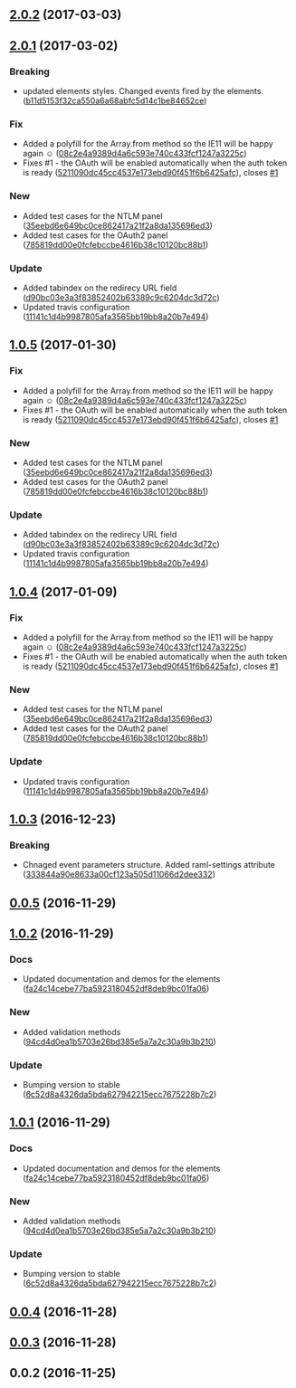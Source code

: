 <a name="2.0.2"></a>
## [2.0.2](https://github.com/advanced-rest-client/auth-methods/compare/2.0.1...v2.0.2) (2017-03-03)




<a name="2.0.1"></a>
## [2.0.1](https://github.com/advanced-rest-client/auth-methods/compare/1.0.3...v2.0.1) (2017-03-02)


### Breaking

* updated elements styles. Changed events fired by the elements. ([b11d5153f32ca550a6a68abfc5d14c1be84652ce](https://github.com/advanced-rest-client/auth-methods/commit/b11d5153f32ca550a6a68abfc5d14c1be84652ce))

### Fix

* Added a polyfill for the Array.from method so the IE11 will be happy again ☺ ([08c2e4a9389d4a6c593e740c433fcf1247a3225c](https://github.com/advanced-rest-client/auth-methods/commit/08c2e4a9389d4a6c593e740c433fcf1247a3225c))
* Fixes #1 - the OAuth will be enabled automatically when the auth token is ready ([5211090dc45cc4537e173ebd90f451f6b6425afc](https://github.com/advanced-rest-client/auth-methods/commit/5211090dc45cc4537e173ebd90f451f6b6425afc)), closes [#1](https://github.com/advanced-rest-client/auth-methods/issues/1)

### New

* Added test cases for the NTLM panel ([35eebd6e649bc0ce862417a21f2a8da135696ed3](https://github.com/advanced-rest-client/auth-methods/commit/35eebd6e649bc0ce862417a21f2a8da135696ed3))
* Added test cases for the OAuth2 panel ([785819dd00e0fcfebccbe4616b38c10120bc88b1](https://github.com/advanced-rest-client/auth-methods/commit/785819dd00e0fcfebccbe4616b38c10120bc88b1))

### Update

* Added tabindex on the redirecy URL field ([d90bc03e3a3f83852402b63389c9c6204dc3d72c](https://github.com/advanced-rest-client/auth-methods/commit/d90bc03e3a3f83852402b63389c9c6204dc3d72c))
* Updated travis configuration ([11141c1d4b9987805afa3565bb19bb8a20b7e494](https://github.com/advanced-rest-client/auth-methods/commit/11141c1d4b9987805afa3565bb19bb8a20b7e494))



<a name="1.0.5"></a>
## [1.0.5](https://github.com/advanced-rest-client/auth-methods/compare/1.0.3...v1.0.5) (2017-01-30)


### Fix

* Added a polyfill for the Array.from method so the IE11 will be happy again ☺ ([08c2e4a9389d4a6c593e740c433fcf1247a3225c](https://github.com/advanced-rest-client/auth-methods/commit/08c2e4a9389d4a6c593e740c433fcf1247a3225c))
* Fixes #1 - the OAuth will be enabled automatically when the auth token is ready ([5211090dc45cc4537e173ebd90f451f6b6425afc](https://github.com/advanced-rest-client/auth-methods/commit/5211090dc45cc4537e173ebd90f451f6b6425afc)), closes [#1](https://github.com/advanced-rest-client/auth-methods/issues/1)

### New

* Added test cases for the NTLM panel ([35eebd6e649bc0ce862417a21f2a8da135696ed3](https://github.com/advanced-rest-client/auth-methods/commit/35eebd6e649bc0ce862417a21f2a8da135696ed3))
* Added test cases for the OAuth2 panel ([785819dd00e0fcfebccbe4616b38c10120bc88b1](https://github.com/advanced-rest-client/auth-methods/commit/785819dd00e0fcfebccbe4616b38c10120bc88b1))

### Update

* Added tabindex on the redirecy URL field ([d90bc03e3a3f83852402b63389c9c6204dc3d72c](https://github.com/advanced-rest-client/auth-methods/commit/d90bc03e3a3f83852402b63389c9c6204dc3d72c))
* Updated travis configuration ([11141c1d4b9987805afa3565bb19bb8a20b7e494](https://github.com/advanced-rest-client/auth-methods/commit/11141c1d4b9987805afa3565bb19bb8a20b7e494))



<a name="1.0.4"></a>
## [1.0.4](https://github.com/advanced-rest-client/auth-methods/compare/1.0.3...v1.0.4) (2017-01-09)


### Fix

* Added a polyfill for the Array.from method so the IE11 will be happy again ☺ ([08c2e4a9389d4a6c593e740c433fcf1247a3225c](https://github.com/advanced-rest-client/auth-methods/commit/08c2e4a9389d4a6c593e740c433fcf1247a3225c))
* Fixes #1 - the OAuth will be enabled automatically when the auth token is ready ([5211090dc45cc4537e173ebd90f451f6b6425afc](https://github.com/advanced-rest-client/auth-methods/commit/5211090dc45cc4537e173ebd90f451f6b6425afc)), closes [#1](https://github.com/advanced-rest-client/auth-methods/issues/1)

### New

* Added test cases for the NTLM panel ([35eebd6e649bc0ce862417a21f2a8da135696ed3](https://github.com/advanced-rest-client/auth-methods/commit/35eebd6e649bc0ce862417a21f2a8da135696ed3))
* Added test cases for the OAuth2 panel ([785819dd00e0fcfebccbe4616b38c10120bc88b1](https://github.com/advanced-rest-client/auth-methods/commit/785819dd00e0fcfebccbe4616b38c10120bc88b1))

### Update

* Updated travis configuration ([11141c1d4b9987805afa3565bb19bb8a20b7e494](https://github.com/advanced-rest-client/auth-methods/commit/11141c1d4b9987805afa3565bb19bb8a20b7e494))



<a name="1.0.3"></a>
## [1.0.3](https://github.com/advanced-rest-client/auth-methods/compare/1.0.2...v1.0.3) (2016-12-23)


### Breaking

* Chnaged event parameters structure. Added raml-settings attribute ([333844a90e8633a00cf123a505d11066d2dee332](https://github.com/advanced-rest-client/auth-methods/commit/333844a90e8633a00cf123a505d11066d2dee332))



<a name="0.0.5"></a>
## [0.0.5](https://github.com/advanced-rest-client/auth-methods/compare/0.0.4...v0.0.5) (2016-11-29)


<a name="1.0.2"></a>
## [1.0.2](https://github.com/advanced-rest-client/auth-methods/compare/0.0.4...v1.0.2) (2016-11-29)


### Docs

* Updated documentation and demos  for the elements ([fa24c14cebe77ba5923180452df8deb9bc01fa06](https://github.com/advanced-rest-client/auth-methods/commit/fa24c14cebe77ba5923180452df8deb9bc01fa06))

### New

* Added validation methods ([94cd4d0ea1b5703e26bd385e5a7a2c30a9b3b210](https://github.com/advanced-rest-client/auth-methods/commit/94cd4d0ea1b5703e26bd385e5a7a2c30a9b3b210))

### Update

* Bumping version to stable ([6c52d8a4326da5bda627942215ecc7675228b7c2](https://github.com/advanced-rest-client/auth-methods/commit/6c52d8a4326da5bda627942215ecc7675228b7c2))



<a name="1.0.1"></a>
## [1.0.1](https://github.com/advanced-rest-client/auth-methods/compare/0.0.4...v1.0.1) (2016-11-29)


### Docs

* Updated documentation and demos  for the elements ([fa24c14cebe77ba5923180452df8deb9bc01fa06](https://github.com/advanced-rest-client/auth-methods/commit/fa24c14cebe77ba5923180452df8deb9bc01fa06))

### New

* Added validation methods ([94cd4d0ea1b5703e26bd385e5a7a2c30a9b3b210](https://github.com/advanced-rest-client/auth-methods/commit/94cd4d0ea1b5703e26bd385e5a7a2c30a9b3b210))

### Update

* Bumping version to stable ([6c52d8a4326da5bda627942215ecc7675228b7c2](https://github.com/advanced-rest-client/auth-methods/commit/6c52d8a4326da5bda627942215ecc7675228b7c2))


<a name="0.0.4"></a>
## [0.0.4](https://github.com/advanced-rest-client/auth-methods/compare/0.0.3...v0.0.4) (2016-11-28)




<a name="0.0.3"></a>
## [0.0.3](https://github.com/advanced-rest-client/auth-methods/compare/0.0.2...v0.0.3) (2016-11-28)




<a name="0.0.2"></a>
## 0.0.2 (2016-11-25)




